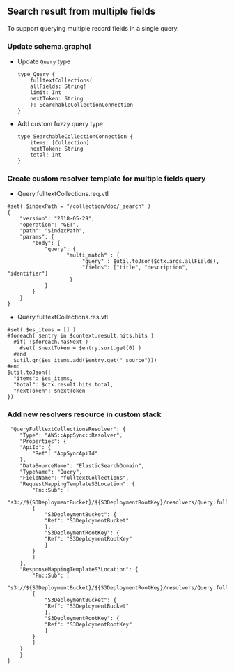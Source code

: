 ## Search result from multiple fields
To support querying multiple record fields in a single query.

### Update schema.graphql

* Update `Query` type
    ```
    type Query {
        fulltextCollections(
        allFields: String!
        limit: Int
        nextToken: String
        ): SearchableCollectionConnection
    }
    ```
* Add custom fuzzy query type
    ```
    type SearchableCollectionConnection {
        items: [Collection]
        nextToken: String
        total: Int
    } 
    ```

### Create custom resolver template for multiple fields query

* Query.fulltextCollections.req.vtl
```
#set( $indexPath = "/collection/doc/_search" )
{
    "version": "2018-05-29",
    "operation": "GET",
    "path": "$indexPath",
    "params": {
        "body": {
        	"query": {
                   "multi_match" : {
                        "query" : $util.toJson($ctx.args.allFields),
                        "fields": ["title", "description", "identifier"]
                    }
            }
        }
    }
}
```

* Query.fulltextCollections.res.vtl
```
#set( $es_items = [] )
#foreach( $entry in $context.result.hits.hits )
  #if( !$foreach.hasNext )
    #set( $nextToken = $entry.sort.get(0) )
  #end
  $util.qr($es_items.add($entry.get("_source")))
#end
$util.toJson({
  "items": $es_items,
  "total": $ctx.result.hits.total,
  "nextToken": $nextToken
})
```

### Add new resolvers resource in custom stack
```
 "QueryFulltextCollectionsResolver": {
    "Type": "AWS::AppSync::Resolver",
    "Properties": {
    "ApiId": {
        "Ref": "AppSyncApiId"
    },
    "DataSourceName": "ElasticSearchDomain",
    "TypeName": "Query",
    "FieldName": "fulltextCollections",
    "RequestMappingTemplateS3Location": {
        "Fn::Sub": [
        "s3://${S3DeploymentBucket}/${S3DeploymentRootKey}/resolvers/Query.fulltextCollections.req.vtl",
        {
            "S3DeploymentBucket": {
            "Ref": "S3DeploymentBucket"
            },
            "S3DeploymentRootKey": {
            "Ref": "S3DeploymentRootKey"
            }
        }
        ]
    },
    "ResponseMappingTemplateS3Location": {
        "Fn::Sub": [
        "s3://${S3DeploymentBucket}/${S3DeploymentRootKey}/resolvers/Query.fulltextCollections.res.vtl",
        {
            "S3DeploymentBucket": {
            "Ref": "S3DeploymentBucket"
            },
            "S3DeploymentRootKey": {
            "Ref": "S3DeploymentRootKey"
            }
        }
        ]
    }
    }
}
```
